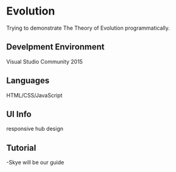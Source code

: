 # Evolution
Trying to demonstrate The Theory of Evolution programmatically. 

## Develpment Environment
Visual Studio Community 2015

## Languages
HTML/CSS/JavaScript

## UI Info
responsive hub design

## Tutorial
-Skye will be our guide
